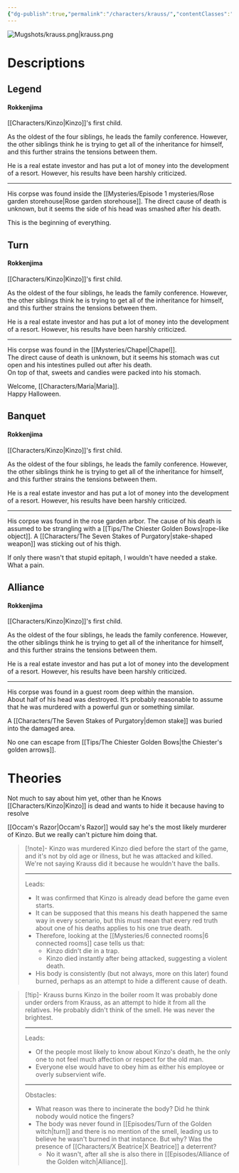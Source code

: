 ```yaml
---
{"dg-publish":true,"permalink":"/characters/krauss/","contentClasses":"center-headings","tags":["ushiromiya"],"created":"2025-02-27T17:44:13.351+01:00","updated":"2025-04-13T15:31:01.409+02:00"}
---
```



![Mugshots/krauss.png|krauss.png](/img/user/Mugshots/krauss.png)

# Descriptions

## Legend
#### Rokkenjima

[[Characters/Kinzo\|Kinzo]]'s first child.

As the oldest of the four siblings, he leads the family conference. However, the other siblings think he is trying to get all of the inheritance for himself, and this further strains the tensions between them.

He is a real estate investor and has put a lot of money into the development of a resort. However, his results have been harshly criticized.

---
His corpse was found inside the [[Mysteries/Episode 1 mysteries/Rose garden storehouse\|Rose garden storehouse]]. The direct cause of death is unknown, but it seems the side of his head was smashed after his death.

This is the beginning of everything.

## Turn
#### Rokkenjima

[[Characters/Kinzo\|Kinzo]]'s first child.

As the oldest of the four siblings, he leads the family conference. However, the other siblings think he is trying to get all of the inheritance for himself, and this further strains the tensions between them.

He is a real estate investor and has put a lot of money into the development of a resort. However, his results have been harshly criticized.

---
His corpse was found in the [[Mysteries/Chapel\|Chapel]].  
The direct cause of death is unknown, but it seems his stomach was cut open and his intestines pulled out after his death.  
On top of that, sweets and candies were packed into his stomach.  

Welcome, [[Characters/Maria\|Maria]].  
Happy Halloween.
## Banquet
#### Rokkenjima

[[Characters/Kinzo\|Kinzo]]'s first child.

As the oldest of the four siblings, he leads the family conference. However, the other siblings think he is trying to get all of the inheritance for himself, and this further strains the tensions between them.

He is a real estate investor and has put a lot of money into the development of a resort. However, his results have been harshly criticized.

---
His corpse was found in the rose garden arbor.
The cause of his death is assumed to be strangling with a [[Tips/The Chiester Golden Bows\|rope-like object]]. A [[Characters/The Seven Stakes of Purgatory\|stake-shaped weapon]] was sticking out of his thigh.  

If only there wasn't that stupid epitaph, I wouldn't have needed a stake. What a pain.
## Alliance
#### Rokkenjima

[[Characters/Kinzo\|Kinzo]]'s first child.

As the oldest of the four siblings, he leads the family conference. However, the other siblings think he is trying to get all of the inheritance for himself, and this further strains the tensions between them.

He is a real estate investor and has put a lot of money into the development of a resort. However, his results have been harshly criticized.

---
His corpse was found in a guest room deep within the mansion.  
About half of his head was destroyed. It’s probably reasonable to assume that he was murdered with a powerful gun or something similar.  

A [[Characters/The Seven Stakes of Purgatory\|demon stake]] was buried into the damaged area.  

No one can escape from [[Tips/The Chiester Golden Bows\|the Chiester's golden arrows]].
# Theories
Not much to say about him yet, other than he Knows [[Characters/Kinzo\|Kinzo]] is dead and wants to hide it because having to resolve

[[Occam's Razor\|Occam's Razor]] would say he's the most likely murderer of Kinzo. But we really can't picture him doing that.

<div class="transclusion internal-embed is-loaded"><div class="markdown-embed">



> [!note]- Kinzo was murdered
> Kinzo died before the start of the game, and it's not by old age or illness, but he was attacked and killed.
> We're not saying Krauss did it because he wouldn't have the balls.
> 
> ---
> Leads:
> - It was confirmed that Kinzo is already dead before the game even starts.
> - It can be supposed that this means his death happened the same way in every scenario, but this must mean that every red truth about one of his deaths applies to his one true death.
> - Therefore, looking at the [[Mysteries/6 connected rooms\|6 connected rooms]] case tells us that:
> 	- Kinzo didn't die in a trap.
> 	- Kinzo died instantly after being attacked, suggesting a violent death.
> - His body is consistently (but not always, more on this later) found burned, perhaps as an attempt to hide a different cause of death.

</div></div>


<div class="transclusion internal-embed is-loaded"><div class="markdown-embed">



> [!tip]- Krauss burns Kinzo in the boiler room
> It was probably done under orders from Krauss, as an attempt to hide it from all the relatives. 
> He probably didn't think of the smell. He was never the brightest.
> 
> ---
> Leads:
> - Of the people most likely to know about Kinzo's death, he the only one to not feel much affection or respect for the old man.
> - Everyone else would have to obey him as either his employee or overly subservient wife.
> ---
> Obstacles:
> - What reason was there to incinerate the body? Did he think nobody would notice the fingers?
> - The body was never found in [[Episodes/Turn of the Golden witch\|turn]] and there is no mention of the smell, leading us to believe he wasn't burned in that instance. But why? Was the presence of [[Characters/X Beatrice\|X Beatrice]] a deterrent?
> 	- No it wasn't, after all she is also there in [[Episodes/Alliance of the Golden witch\|Alliance]].

</div></div>

